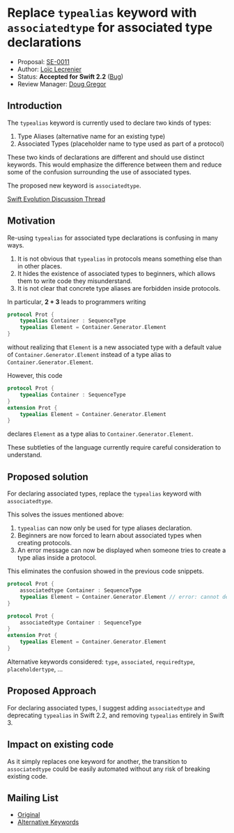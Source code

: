 # Replace `typealias` keyword with `associatedtype` for associated type declarations

* Proposal: [SE-0011](https://github.com/apple/swift-evolution/blob/master/proposals/0011-replace-typealias-associated.md)
* Author: [Loïc Lecrenier](https://github.com/loiclec)
* Status: **Accepted for Swift 2.2** ([Bug](https://bugs.swift.org/browse/SR-511))
* Review Manager: [Doug Gregor](https://github.com/DougGregor)

## Introduction

The `typealias` keyword is currently used to declare two kinds of types:

1. Type Aliases (alternative name for an existing type)
2. Associated Types (placeholder name to type used as part of a protocol)

These two kinds of declarations are different and should use distinct keywords.
This would emphasize the difference between them and reduce some of the
confusion surrounding the use of associated types.

The proposed new keyword is `associatedtype`.

[Swift Evolution Discussion Thread](http://thread.gmane.org/gmane.comp.lang.swift.evolution/9301)

## Motivation

Re-using `typealias` for associated type declarations is confusing in many ways.

1. It is not obvious that `typealias` in protocols means something else than in
 other places.
2. It hides the existence of associated types to beginners, which allows them
 to write code they misunderstand.
3. It is not clear that concrete type aliases are forbidden inside protocols.

In particular, **2 + 3** leads to programmers writing

```swift
protocol Prot {
    typealias Container : SequenceType
    typealias Element = Container.Generator.Element
}
```

without realizing that `Element` is a new associated type with a default value
of `Container.Generator.Element` instead of a type alias to
`Container.Generator.Element`.

However, this code

```swift
protocol Prot {
    typealias Container : SequenceType
}
extension Prot {
    typealias Element = Container.Generator.Element
}
```

declares `Element` as a type alias to `Container.Generator.Element`.

These subtleties of the language currently require careful consideration to
understand.

## Proposed solution

For declaring associated types, replace the `typealias` keyword with `associatedtype`.

This solves the issues mentioned above:

1. `typealias` can now only be used for type aliases declaration.
2. Beginners are now forced to learn about associated types when creating protocols.
3. An error message can now be displayed when someone tries to create a type alias
inside a protocol.

This eliminates the confusion showed in the previous code snippets.

```swift
protocol Prot {
    associatedtype Container : SequenceType
    typealias Element = Container.Generator.Element // error: cannot declare type alias inside protocol, use protocol extension instead
}
```

```swift
protocol Prot {
    associatedtype Container : SequenceType
}
extension Prot {
    typealias Element = Container.Generator.Element
}
```

Alternative keywords considered: `type`, `associated`, `requiredtype`, `placeholdertype`, …

## Proposed Approach

For declaring associated types, I suggest adding `associatedtype` and deprecating 
`typealias` in Swift 2.2, and removing `typealias` entirely in Swift 3.

## Impact on existing code

As it simply replaces one keyword for another, the transition to `associatedtype`
could be easily automated without any risk of breaking existing code.

## Mailing List

- [Original](https://lists.swift.org/pipermail/swift-evolution/Week-of-Mon-20151130/000470.html)
- [Alternative Keywords](https://lists.swift.org/pipermail/swift-evolution/Week-of-Mon-20151214/003551.html)
